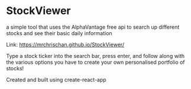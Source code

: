 # StockViewer
a simple tool that uses the AlphaVantage free api to search up different stocks and see their basic daily information

Link: https://mrchrischan.github.io/StockViewer/

Type a stock ticker into the search bar, press enter, and follow along with the
various options you have to create your own personalised portfolio of stocks!

Created and built using create-react-app
